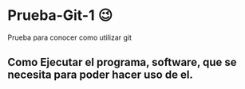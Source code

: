 # Prueba-Git-1 :wink:
Prueba para conocer como utilizar git
## Como Ejecutar el programa, software, que se necesita para poder hacer uso de el.

